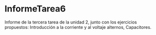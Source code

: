 # InformeTarea6
Informe de la tercera tarea de la unidad 2, junto con los ejercicios propuestos: Introducción a la corriente y al voltaje alternos, Capacitores.

